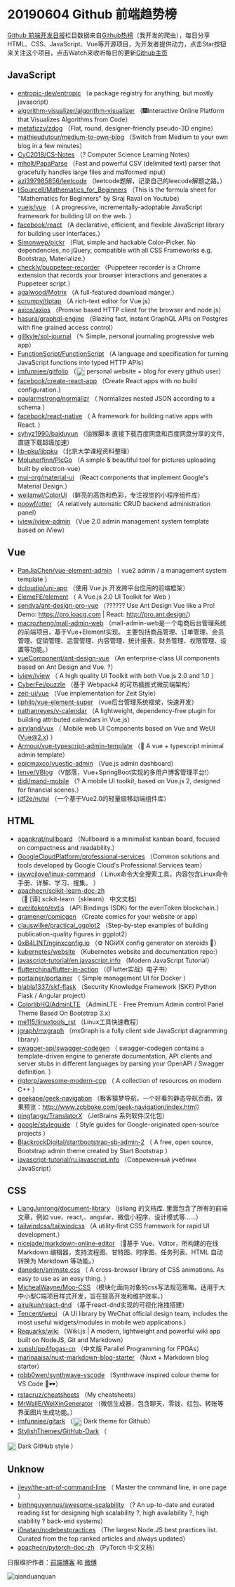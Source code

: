 # 20190604 Github 前端趋势榜

[Github 前端开发日报](http://caibaojian.com/c/news)栏目数据来自[Github热榜](http://news.caibaojian.com/)（我开发的爬虫），每日分享HTML、CSS、JavaScript、Vue等开源项目，为开发者提供动力，点击Star按钮来关注这个项目，点击Watch来收听每日的更新[Github主页](https://github.com/kujian/githubTrending)
## JavaScript

* [entropic-dev/entropic](https://github.com/entropic-dev/entropic) （a package registry for anything, but mostly javascript）
* [algorithm-visualizer/algorithm-visualizer](https://github.com/algorithm-visualizer/algorithm-visualizer) （&#x1f386;Interactive Online Platform that Visualizes Algorithms from Code）
* [metafizzy/zdog](https://github.com/metafizzy/zdog) （Flat, round, designer-friendly pseudo-3D engine）
* [mathieudutour/medium-to-own-blog](https://github.com/mathieudutour/medium-to-own-blog) （Switch from Medium to your own blog in a few minutes）
* [CyC2018/CS-Notes](https://github.com/CyC2018/CS-Notes) （? Computer Science Learning Notes）
* [mholt/PapaParse](https://github.com/mholt/PapaParse) （Fast and powerful CSV (delimited text) parser that gracefully handles large files and malformed input）
* [azl397985856/leetcode](https://github.com/azl397985856/leetcode) （leetcode题解，记录自己的leecode解题之路。）
* [llSourcell/Mathematics_for_Beginners](https://github.com/llSourcell/Mathematics_for_Beginners) （This is the formula sheet for "Mathematics for Beginners" by Siraj Raval on Youtube）
* [vuejs/vue](https://github.com/vuejs/vue) （
        A progressive, incrementally-adoptable JavaScript framework for building UI on the web.
      ）
* [facebook/react](https://github.com/facebook/react) （A declarative, efficient, and flexible JavaScript library for building user interfaces.）
* [Simonwep/pickr](https://github.com/Simonwep/pickr) （Flat, simple and hackable Color-Picker. No dependencies, no jQuery, compatible with all CSS Frameworks e.g. Bootstrap, Materialize.）
* [checkly/puppeteer-recorder](https://github.com/checkly/puppeteer-recorder) （Puppeteer recorder is a Chrome extension that records your browser interactions and generates a Puppeteer script.）
* [agalwood/Motrix](https://github.com/agalwood/Motrix) （A full-featured download manger.）
* [scrumpy/tiptap](https://github.com/scrumpy/tiptap) （A rich-text editor for Vue.js）
* [axios/axios](https://github.com/axios/axios) （Promise based HTTP client for the browser and node.js）
* [hasura/graphql-engine](https://github.com/hasura/graphql-engine) （Blazing fast, instant GraphQL APIs on Postgres with fine grained access control）
* [gillkyle/sol-journal](https://github.com/gillkyle/sol-journal) （✎ Simple, personal journaling progressive web app）
* [FunctionScript/FunctionScript](https://github.com/FunctionScript/FunctionScript) （A language and specification for turning JavaScript functions into typed HTTP APIs）
* [imfunniee/gitfolio](https://github.com/imfunniee/gitfolio) （<img class="emoji" title=":octocat:" alt=":octocat:" src="https://github.githubassets.com/images/icons/emoji/octocat.png" height="20" width="20" align="absmiddle"> personal website + blog for every github user）
* [facebook/create-react-app](https://github.com/facebook/create-react-app) （Create React apps with no build configuration.）
* [paularmstrong/normalizr](https://github.com/paularmstrong/normalizr) （
        Normalizes nested JSON according to a schema
      ）
* [facebook/react-native](https://github.com/facebook/react) （
        A framework for building native apps with React.
      ）
* [syhyz1990/baiduyun](https://github.com/syhyz1990/baiduyun) （油猴脚本 直接下载百度网盘和百度网盘分享的文件,直链下载超级加速）
* [lib-pku/libpku](https://github.com/lib-pku/libpku) （北京大学课程资料整理）
* [Molunerfinn/PicGo](https://github.com/Molunerfinn/PicGo) （A simple &amp; beautiful tool for pictures uploading built by electron-vue）
* [mui-org/material-ui](https://github.com/mui-org/material-ui) （React components that implement Google's Material Design.）
* [weilanwl/ColorUI](https://github.com/weilanwl/ColorUI) （鲜亮的高饱和色彩，专注视觉的小程序组件库）
* [poowf/otter](https://github.com/poowf/otter) （A relatively automatic CRUD backend administration panel）
* [iview/iview-admin](https://github.com/iview/iview-admin) （Vue 2.0 admin management system template based on iView）

## Vue

* [PanJiaChen/vue-element-admin](https://github.com/PanJiaChen/vue-element-admin) （
        vue2 admin / a management system template
      ）
* [dcloudio/uni-app](https://github.com/dcloudio/uni-app) （使用 Vue.js 开发跨平台应用的前端框架）
* [ElemeFE/element](https://github.com/ElemeFE/element) （
        A Vue.js 2.0 UI Toolkit for Web
      ）
* [sendya/ant-design-pro-vue](https://github.com/sendya/ant-design-pro-vue) （??‍???‍? Use Ant Design Vue like a Pro! Demo: <a href="https://pro.loacg.com" rel="nofollow">https://pro.loacg.com</a> | React: <a href="http://pro.ant.design/" rel="nofollow">http://pro.ant.design/</a>）
* [macrozheng/mall-admin-web](https://github.com/macrozheng/mall-admin-web) （mall-admin-web是一个电商后台管理系统的前端项目，基于Vue+Element实现。 主要包括商品管理、订单管理、会员管理、促销管理、运营管理、内容管理、统计报表、财务管理、权限管理、设置等功能。）
* [vueComponent/ant-design-vue](https://github.com/vueComponent/ant-design-vue) （An enterprise-class UI components based on Ant Design and Vue. ?）
* [iview/iview](https://github.com/iview/iview) （
        A high quality UI Toolkit with both Vue.js 2.0 and 1.0
      ）
* [CyberFei/puzzle](https://github.com/CyberFei/puzzle) （基于 Webpack4 的可热插拔式微前端架构）
* [zeit-ui/vue](https://github.com/zeit-ui/vue) （Vue implementation for Zeit Style）
* [ljphilp/vue-element-super](https://github.com/ljphilp/vue-element-super) （vue后台管理系统框架，快速开发）
* [nathanreyes/v-calendar](https://github.com/nathanreyes/v-calendar) （A lightweight, dependency-free plugin for building attributed calendars in Vue.js）
* [airyland/vux](https://github.com/airyland/vux) （
        Mobile web UI Components based on Vue and WeUI (Vue@2.x)
      ）
* [Armour/vue-typescript-admin-template](https://github.com/Armour/vue-typescript-admin-template) （&#x1f596; A vue + typescript minimal admin template）
* [epicmaxco/vuestic-admin](https://github.com/epicmaxco/vuestic-admin) （Vue.js admin dashboard）
* [lenve/VBlog](https://github.com/lenve/VBlog) （V部落，Vue+SpringBoot实现的多用户博客管理平台!）
* [didi/mand-mobile](https://github.com/didi/mand-mobile) （? A mobile UI toolkit, based on Vue.js 2, designed for financial scenes.）
* [jdf2e/nutui](https://github.com/jdf2e/nutui) （一个基于Vue2.0的轻量级移动端组件库）

## HTML

* [apankrat/nullboard](https://github.com/apankrat/nullboard) （Nullboard is a minimalist kanban board, focused on compactness and readability.）
* [GoogleCloudPlatform/professional-services](https://github.com/GoogleCloudPlatform/professional-services) （Common solutions and tools developed by Google Cloud's Professional Services team）
* [jaywcjlove/linux-command](https://github.com/jaywcjlove/linux-command) （
        Linux命令大全搜索工具，内容包含Linux命令手册、详解、学习、搜集。
      ）
* [apachecn/scikit-learn-doc-zh](https://github.com/apachecn/scikit-learn-doc-zh) （&#x1f4d6; [译] scikit-learn（sklearn） 中文文档）
* [everitoken/evtjs](https://github.com/everitoken/evtjs) （API Bindings (SDK) for the everiToken blockchain.）
* [gramener/comicgen](https://github.com/gramener/comicgen) （Create comics for your website or app）
* [clauswilke/practical_ggplot2](https://github.com/clauswilke/practical_ggplot2) （Step-by-step examples of building publication-quality figures in ggplot2）
* [0xB4LINT/nginxconfig.io](https://github.com/0xB4LINT/nginxconfig.io) （⚙️ NGiИX config generator on steroids &#x1f489;）
* [kubernetes/website](https://github.com/kubernetes/website) （Kubernetes website and documentation repo:）
* [javascript-tutorial/en.javascript.info](https://github.com/javascript-tutorial/en.javascript.info) （Modern JavaScript Tutorial）
* [flutterchina/flutter-in-action](https://github.com/flutterchina/flutter-in-action) （《Flutter实战》电子书）
* [portainer/portainer](https://github.com/portainer/portainer) （
        Simple management UI for Docker
      ）
* [blabla1337/skf-flask](https://github.com/blabla1337/skf-flask) （Security Knowledge Framework (SKF) Python Flask / Angular project）
* [ColorlibHQ/AdminLTE](https://github.com/ColorlibHQ/AdminLTE) （AdminLTE - Free Premium Admin control Panel Theme Based On Bootstrap 3.x）
* [me115/linuxtools_rst](https://github.com/me115/linuxtools_rst) （Linux工具快速教程）
* [jgraph/mxgraph](https://github.com/jgraph/mxgraph) （mxGraph is a fully client side JavaScript diagramming library）
* [swagger-api/swagger-codegen](https://github.com/swagger-api/swagger-codegen) （
        swagger-codegen contains a template-driven engine to generate documentation, API clients and server stubs in different languages by parsing your OpenAPI / Swagger definition.
      ）
* [rigtorp/awesome-modern-cpp](https://github.com/rigtorp/awesome-modern-cpp) （
        A collection of resources on modern C++
      ）
* [geekape/geek-navigation](https://github.com/geekape/geek-navigation) （极客猿梦导航，一个好看的静态导航页面，效果预览：<a href="http://www.zcbboke.com/geek-navigation/index.html" rel="nofollow">http://www.zcbboke.com/geek-navigation/index.html</a>）
* [pingfangx/TranslatorX](https://github.com/pingfangx/TranslatorX) （JetBrains 系列软件汉化包）
* [google/styleguide](https://github.com/google/styleguide) （
        Style guides for Google-originated open-source projects
      ）
* [BlackrockDigital/startbootstrap-sb-admin-2](https://github.com/BlackrockDigital/startbootstrap-sb-admin-2) （
        A free, open source, Bootstrap admin theme created by Start Bootstrap
      ）
* [javascript-tutorial/ru.javascript.info](https://github.com/javascript-tutorial/ru.javascript.info) （Современный учебник JavaScript）

## CSS

* [LiangJunrong/document-library](https://github.com/LiangJunrong/document-library) （jsliang 的文档库. 里面包含了所有的前端文章，例如 vue、react,、angular、微信小程序、设计模式等……）
* [tailwindcss/tailwindcss](https://github.com/tailwindcss/tailwindcss) （A utility-first CSS framework for rapid UI development.）
* [nicejade/markdown-online-editor](https://github.com/nicejade/markdown-online-editor) （&#x1f4dd;基于 Vue、Vditor，所构建的在线 Markdown 编辑器，支持流程图、甘特图、时序图、任务列表、HTML 自动转换为 Markdown 等功能。）
* [daneden/animate.css](https://github.com/daneden/animate.css) （
        A cross-browser library of CSS animations. As easy to use as an easy thing.
      ）
* [MichealWayne/Moo-CSS](https://github.com/MichealWayne/Moo-CSS) （模块化面向对象的css写法规范策略。适用于大中小型C端项目样式开发，旨在提高开发和维护效率。）
* [airuikun/react-dnd](https://github.com/airuikun/react-dnd) （基于react-dnd实现的可视化拖拽搭建）
* [Tencent/weui](https://github.com/Tencent/weui) （A UI library by WeChat official design team, includes the most useful widgets/modules in mobile web applications.）
* [Requarks/wiki](https://github.com/Requarks/wiki) （Wiki.js | A modern, lightweight and powerful wiki app built on NodeJS, Git and Markdown）
* [xupsh/pp4fpgas-cn](https://github.com/xupsh/pp4fpgas-cn) （中文版 Parallel Programming for FPGAs）
* [marinaaisa/nuxt-markdown-blog-starter](https://github.com/marinaaisa/nuxt-markdown-blog-starter) （Nuxt + Markdown blog starter）
* [robb0wen/synthwave-vscode](https://github.com/robb0wen/synthwave-vscode) （Synthwave inspired colour theme for VS Code &#x1f305;&#x1f576;）
* [rstacruz/cheatsheets](https://github.com/rstacruz/cheatsheets) （My cheatsheets）
* [MrWaliE/WeiXinGenerator](https://github.com/MrWaliE/WeiXinGenerator) （微信生成器，包含聊天、零钱、红包、转账等界面图片生成功能。）
* [imfunniee/gitark](https://github.com/imfunniee/gitark) （<img class="emoji" title=":octocat:" alt=":octocat:" src="https://github.githubassets.com/images/icons/emoji/octocat.png" height="20" width="20" align="absmiddle"> Dark theme for Github）
* [StylishThemes/GitHub-Dark](https://github.com/StylishThemes/GitHub-Dark) （
        
<img class="emoji" title=":octocat:" alt=":octocat:" src="https://assets-cdn.github.com/images/icons/emoji/octocat.png" height="20" width="20" align="absmiddle"> Dark GitHub style
      ）

## Unknow

* [jlevy/the-art-of-command-line](https://github.com/jlevy/the-art-of-command-line) （
        Master the command line, in one page
      ）
* [binhnguyennus/awesome-scalability](https://github.com/binhnguyennus/awesome-scalability) （? An up-to-date and curated reading list for designing high scalability ?, high availability ?, high stability ? back-end systems）
* [i0natan/nodebestpractices](https://github.com/i0natan/nodebestpractices) （The largest Node.JS best practices list. Curated from the top ranked articles and always updated）
* [apachecn/pytorch-doc-zh](https://github.com/apachecn/pytorch-doc-zh) （PyTorch 中文文档）


日报维护作者：[前端博客](http://caibaojian.com/) 和 [微博](http://caibaojian.com/go/weibo)

![qianduanquan](https://user-images.githubusercontent.com/3055447/38468989-651132ac-3b80-11e8-8e6b-15122322a9d7.png)
